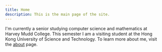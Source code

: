 ```yaml
---
title: Home
description: This is the main page of the site.
---
```


I'm currently a senior studying computer science and mathematics at Harvey Mudd
College. This semester I am a visiting student at the Hong Kong University of
Science and Technology. To learn more about me, visit the [about](/about) page.
